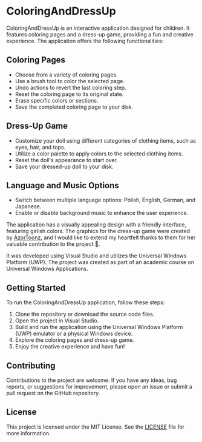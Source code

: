 # ColoringAndDressUp

ColoringAndDressUp is an interactive application designed for children. It features coloring pages and a dress-up game, providing a fun and creative experience. The application offers the following functionalities:

## Coloring Pages
- Choose from a variety of coloring pages.
- Use a brush tool to color the selected page.
- Undo actions to revert the last coloring step.
- Reset the coloring page to its original state.
- Erase specific colors or sections.
- Save the completed coloring page to your disk.

## Dress-Up Game
- Customize your doll using different categories of clothing items, such as eyes, hair, and tops.
- Utilize a color palette to apply colors to the selected clothing items.
- Reset the doll's appearance to start over.
- Save your dressed-up doll to your disk.

## Language and Music Options
- Switch between multiple language options: Polish, English, German, and Japanese.
- Enable or disable background music to enhance the user experience.

The application has a visually appealing design with a friendly interface, featuring girlish colors. The graphics for the dress-up game were created by [AzorToonz](https://azortoonz.carrd.co/#), and I would like to extend my heartfelt thanks to them for her valuable contribution to the project 💜.

It was developed using Visual Studio and utilizes the Universal Windows Platform (UWP). The project was created as part of an academic course on Universal Windows Applications.

## Getting Started

To run the ColoringAndDressUp application, follow these steps:

1. Clone the repository or download the source code files.
2. Open the project in Visual Studio.
3. Build and run the application using the Universal Windows Platform (UWP) emulator or a physical Windows device.
4. Explore the coloring pages and dress-up game.
5. Enjoy the creative experience and have fun!

## Contributing

Contributions to the project are welcome. If you have any ideas, bug reports, or suggestions for improvement, please open an issue or submit a pull request on the GitHub repository.

## License

This project is licensed under the MIT License. See the [LICENSE](LICENSE) file for more information.


